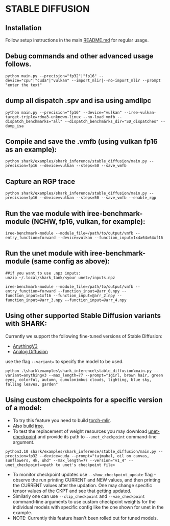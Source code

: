 # STABLE DIFFUSION

## Installation

Follow setup instructions in the main [README.md](https://github.com/nod-ai/SHARK#readme) for regular usage. 

## Debug commands and other advanced usage follows.

```shell
python main.py --precision="fp32"|"fp16" --device="cpu"|"cuda"|"vulkan" --import_mlir|--no-import_mlir --prompt "enter the text" 

```

## dump all dispatch .spv and isa using amdllpc

```shell
python main.py --precision="fp16" --device="vulkan" --iree-vulkan-target-triple=rdna3-unknown-linux --no-load_vmfb --dispatch_benchmarks="all" --dispatch_benchmarks_dir="SD_dispatches" --dump_isa
```

## Compile and save the .vmfb (using vulkan fp16 as an example):

```shell
python shark/examples/shark_inference/stable_diffusion/main.py --precision=fp16 --device=vulkan --steps=50 --save_vmfb
```

## Capture an RGP trace

```shell
python shark/examples/shark_inference/stable_diffusion/main.py --precision=fp16 --device=vulkan --steps=50 --save_vmfb --enable_rgp
```

## Run the vae module with iree-benchmark-module (NCHW, fp16, vulkan, for example):

```shell
iree-benchmark-module --module_file=/path/to/output/vmfb --entry_function=forward --device=vulkan --function_input=1x4x64x64xf16  
```

## Run the unet module with iree-benchmark-module (same config as above):
```shell
##if you want to use .npz inputs:
unzip ~/.local/shark_tank/<your unet>/inputs.npz

iree-benchmark-module --module_file=/path/to/output/vmfb --entry_function=forward --function_input=@arr_0.npy --function_input=1xf16 --function_input=@arr_2.npy --function_input=@arr_3.npy --function_input=@arr_4.npy  
```

## Using other supported Stable Diffusion variants with SHARK:

Currently we support the following fine-tuned versions of Stable Diffusion:
- [AnythingV3](https://huggingface.co/Linaqruf/anything-v3.0)
- [Analog Diffusion](https://huggingface.co/wavymulder/Analog-Diffusion)

use the flag `--variant=` to specify the model to be used.

```shell
python .\shark\examples\shark_inference\stable_diffusion\main.py --variant=anythingv3 --max_length=77 --prompt="1girl, brown hair, green eyes, colorful, autumn, cumulonimbus clouds, lighting, blue sky, falling leaves, garden"
```

## Using custom checkpoints for a specific version of a model:

* To try this feature you need to build [torch-mlir](https://github.com/llvm/torch-mlir/tree/cuda_f16).
* Also build [iree](https://github.com/nod-ai/SHARK-Runtime/tree/iree_temp_fix_hal_fence).
* To test the replacement of weight resources you may download [unet-checkpoint](https://huggingface.co/CompVis/stable-diffusion-v1-4/resolve/main/unet/diffusion_pytorch_model.bin) and provide its path to `--unet_checkpoint` command-line argument.
```shell
python3.10 shark/examples/shark_inference/stable_diffusion/main.py --precision=fp32 --device=cuda --prompt="tajmahal, oil on canvas, sunflowers, 4k, uhd" --max_length=77 --version="v1_4" --unet_checkpoint=<path to unet's checkpoint file>
```
* To monitor checkpoint updates use `--show_checkpoint_update` flag - observe the run printing CURRENT and NEW values, and then printing the CURRENT values after the updation. One may change specific tensor values of the CKPT and see that getting updated.
* Similarly one can use `--clip_checkpoint` and `--vae_checkpoint` command-line arguments to use custom checkpoint weights for the individual models with specific config like the one shown for unet in the example.
* NOTE: Currently this feature hasn't been rolled out for tuned models.
